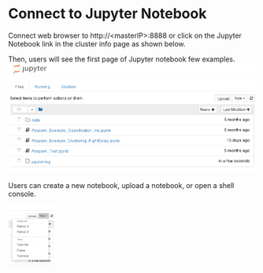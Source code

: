 # Connect to Jupyter Notebook
Connect web browser to  http://&lt;masterIP&gt;:8888 or click on the Jupyter Notebook link in the cluster info page as shown below.

Then, users will see the first page of Jupyter notebook few examples.
![](jupyter_front.png)

Users can create a new notebook, upload a notebook, or open a shell console.

<img src="jupyter_new_notebook.png" width="100">
